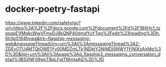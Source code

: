 # docker-poetry-fastapi

https://www.linkedin.com/safety/go?url=https%3A%2F%2Fdocs.google.com%2Fdocument%2Fd%2F1BXHc1_tzpsqpE1fMqkcWwVFmxDJ9kQNP40dmdYuYTqg%2Fedit%23heading%3Dh.6h3p0164hywa&trk=flagship-messaging-web&messageThreadUrn=urn%3Ali%3AmessagingThread%3A2-ZDEyOTU4MTQtOWE1Yy00MDZmLTk1NDktY2NjMDI5NWY1YjNlXzAxMg%3D%3D&lipi=urn%3Ali%3Apage%3Ad_flagship3_messaging_conversation_detail%3BSXNF09wcTBqLFgITMmtaAQ%3D%3D
